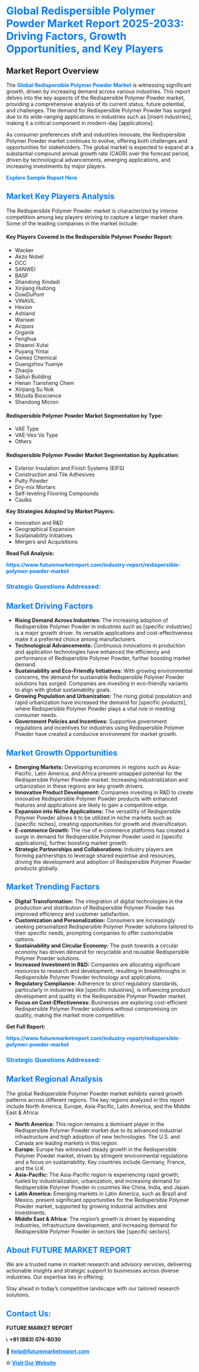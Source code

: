<h1 style="color: #007BFF;">Global Redispersible Polymer Powder Market Report 2025-2033: Driving Factors, Growth Opportunities, and Key Players</h1>

<section id="overview">
<h2>Market Report Overview</h2>
<p>The <a href="https://www.futuremarketreport.com/industry-report/redispersible-polymer-powder-market" style="color: #007BFF; text-decoration: none;"><strong>Global Redispersible Polymer Powder Market</strong></a> is witnessing significant growth, driven by increasing demand across various industries. This report delves into the key aspects of the Redispersible Polymer Powder market, providing a comprehensive analysis of its current status, future potential, and challenges. The demand for Redispersible Polymer Powder has surged due to its wide-ranging applications in industries such as [insert industries], making it a critical component in modern-day [applications].</p>
<p>As consumer preferences shift and industries innovate, the Redispersible Polymer Powder market continues to evolve, offering both challenges and opportunities for stakeholders. The global market is expected to expand at a substantial compound annual growth rate (CAGR) over the forecast period, driven by technological advancements, emerging applications, and increasing investments by major players.</p>
</section>

<section id="overview">
<p><a href="https://www.futuremarketreport.com/request-sample/reportId=26594" style="color: #007BFF; text-decoration: none;"><strong>Explore Sample Report Here</strong></a></p>
</section>

<section id="key-players">
<h2 style="color: #007BFF;">Market Key Players Analysis</h2>
<p>The Redispersible Polymer Powder market is characterized by intense competition among key players striving to capture a larger market share. Some of the leading companies in the market include:</p>
<h4>Key Players Covered in the Redispersible Polymer Powder Report:</h4>
<ul><li>Wacker</li><li>Akzo Nobel</li><li>DCC</li><li>SANWEI</li><li>BASF</li><li>Shandong Xindadi</li><li>Xinjiang Huitong</li><li>DowDuPont</li><li>VINAVIL</li><li>Hexion</li><li>Ashland</li><li>Wanwei</li><li>Acquos</li><li>Organik</li><li>Fenghua</li><li>Shaanxi Xutai</li><li>Puyang Yintai</li><li>Gemez Chemical</li><li>Guangzhou Yuanye</li><li>Zhaojia</li><li>Sailun Building</li><li>Henan Tiansheng Chem</li><li>Xinjiang Su Nok</li><li>Mizuda Bioscience</li><li>Shandong Micron</li></ul>
<h4>Redispersible Polymer Powder Market Segmentation by Type:</h4>
<ul><li>VAE Type</li><li>VAE-Veo Va Type</li><li>Others</li></ul>

<h4>Redispersible Polymer Powder Market Segmentation by Application:</h4>
<ul><li>Exterior Insulation and Finish Systems (EIFS)</li><li>Construction and Tile Adhesives</li><li>Putty Powder</li><li>Dry-mix Mortars</li><li>Self-leveling Flooring Compounds</li><li>Caulks</li></ul>
<p><strong>Key Strategies Adopted by Market Players:</strong></p>
<ul>
<li>Innovation and R&D</li>
<li>Geographical Expansion</li>
<li>Sustainability Initiatives</li>
<li>Mergers and Acquisitions</li>
</ul>
</section>

<section>
<p><strong>Read Full Analysis: </strong></p><a href="https://www.futuremarketreport.com/industry-report/redispersible-polymer-powder-market" style="color: #007BFF; text-decoration: none;"><strong>https://www.futuremarketreport.com/industry-report/redispersible-polymer-powder-market</strong></a>
<h3 style="color: #007BFF;">Strategic Questions Addressed:</h3>
</section>

<section id="driving-factors">
<h2 style="color: #007BFF;">Market Driving Factors</h2>
<ul>
<li><strong>Rising Demand Across Industries:</strong> The increasing adoption of Redispersible Polymer Powder in industries such as [specific industries] is a major growth driver. Its versatile applications and cost-effectiveness make it a preferred choice among manufacturers.</li>
<li><strong>Technological Advancements:</strong> Continuous innovations in production and application technologies have enhanced the efficiency and performance of Redispersible Polymer Powder, further boosting market demand.</li>
<li><strong>Sustainability and Eco-Friendly Initiatives:</strong> With growing environmental concerns, the demand for sustainable Redispersible Polymer Powder solutions has surged. Companies are investing in eco-friendly variants to align with global sustainability goals.</li>
<li><strong>Growing Population and Urbanization:</strong> The rising global population and rapid urbanization have increased the demand for [specific products], where Redispersible Polymer Powder plays a vital role in meeting consumer needs.</li>
<li><strong>Government Policies and Incentives:</strong> Supportive government regulations and incentives for industries using Redispersible Polymer Powder have created a conducive environment for market growth.</li>
</ul>
</section>

<section id="growth-opportunities">
<h2 style="color: #007BFF;">Market Growth Opportunities</h2>
<ul>
<li><strong>Emerging Markets:</strong> Developing economies in regions such as Asia-Pacific, Latin America, and Africa present untapped potential for the Redispersible Polymer Powder market. Increasing industrialization and urbanization in these regions are key growth drivers.</li>
<li><strong>Innovative Product Development:</strong> Companies investing in R&D to create innovative Redispersible Polymer Powder products with enhanced features and applications are likely to gain a competitive edge.</li>
<li><strong>Expansion into Niche Applications:</strong> The versatility of Redispersible Polymer Powder allows it to be utilized in niche markets such as [specific niches], creating opportunities for growth and diversification.</li>
<li><strong>E-commerce Growth:</strong> The rise of e-commerce platforms has created a surge in demand for Redispersible Polymer Powder used in [specific applications], further boosting market growth.</li>
<li><strong>Strategic Partnerships and Collaborations:</strong> Industry players are forming partnerships to leverage shared expertise and resources, driving the development and adoption of Redispersible Polymer Powder products globally.</li>
</ul>
</section>

<section id="trending-factors">
<h2 style="color: #007BFF;">Market Trending Factors</h2>
<ul>
<li><strong>Digital Transformation:</strong> The integration of digital technologies in the production and distribution of Redispersible Polymer Powder has improved efficiency and customer satisfaction.</li>
<li><strong>Customization and Personalization:</strong> Consumers are increasingly seeking personalized Redispersible Polymer Powder solutions tailored to their specific needs, prompting companies to offer customizable options.</li>
<li><strong>Sustainability and Circular Economy:</strong> The push towards a circular economy has driven demand for recyclable and reusable Redispersible Polymer Powder solutions.</li>
<li><strong>Increased Investment in R&D:</strong> Companies are allocating significant resources to research and development, resulting in breakthroughs in Redispersible Polymer Powder technology and applications.</li>
<li><strong>Regulatory Compliance:</strong> Adherence to strict regulatory standards, particularly in industries like [specific industries], is influencing product development and quality in the Redispersible Polymer Powder market.</li>
<li><strong>Focus on Cost-Effectiveness:</strong> Businesses are exploring cost-efficient Redispersible Polymer Powder solutions without compromising on quality, making the market more competitive.</li>
</ul>
</section>

<section>
<p><strong>Get Full Report: </strong></p><a href="https://www.futuremarketreport.com/industry-report/redispersible-polymer-powder-market" style="color: #007BFF; text-decoration: none;"><strong>https://www.futuremarketreport.com/industry-report/redispersible-polymer-powder-market</strong></a>
<h3 style="color: #007BFF;">Strategic Questions Addressed:</h3>
</section>


<section id="regional-analysis">
<h2 style="color: #007BFF;">Market Regional Analysis</h2>
<p>The global Redispersible Polymer Powder market exhibits varied growth patterns across different regions. The key regions analyzed in this report include North America, Europe, Asia-Pacific, Latin America, and the Middle East & Africa:</p>
<ul>
<li><strong>North America:</strong> This region remains a dominant player in the Redispersible Polymer Powder market due to its advanced industrial infrastructure and high adoption of new technologies. The U.S. and Canada are leading markets in this region.</li>
<li><strong>Europe:</strong> Europe has witnessed steady growth in the Redispersible Polymer Powder market, driven by stringent environmental regulations and a focus on sustainability. Key countries include Germany, France, and the U.K.</li>
<li><strong>Asia-Pacific:</strong> The Asia-Pacific region is experiencing rapid growth, fueled by industrialization, urbanization, and increasing demand for Redispersible Polymer Powder in countries like China, India, and Japan.</li>
<li><strong>Latin America:</strong> Emerging markets in Latin America, such as Brazil and Mexico, present significant opportunities for the Redispersible Polymer Powder market, supported by growing industrial activities and investments.</li>
<li><strong>Middle East & Africa:</strong> The region’s growth is driven by expanding industries, infrastructure development, and increasing demand for Redispersible Polymer Powder in sectors like [specific sectors].</li>
</ul>
</section>

<footer>
<h2 style="color: #007BFF;">About FUTURE MARKET REPORT</h2>
<p>We are a trusted name in market research and advisory services, delivering actionable insights and strategic support to businesses across diverse industries. Our expertise lies in offering:</p>

<p>Stay ahead in today’s competitive landscape with our tailored research solutions.</p>

<h2 style="color: #007BFF;">Contact Us:</h2>
<p><strong>FUTURE MARKET REPORT</strong></p>
<p>📞 <strong>+91 (883) 074-8030</strong></p>
<p>📧 <strong><a href="mailto:help@futuremarketreport.com" style="color: #007BFF;">help@futuremarketreport.com</a></strong></p>
<p>🌐 <strong><a href="https://www.futuremarketreport.com/" style="color: #007BFF;">Visit Our Website</a></strong></p>
</footer>